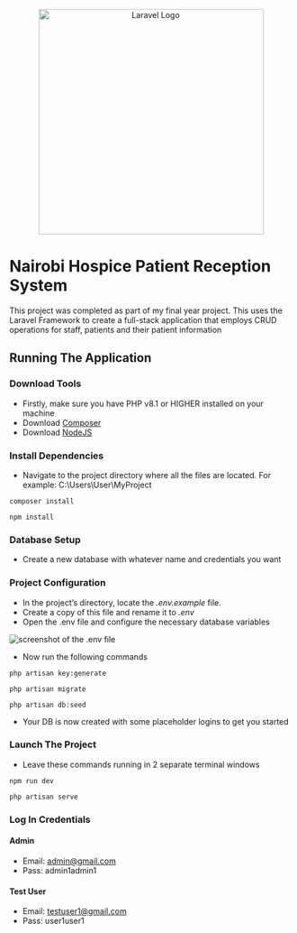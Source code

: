 <p align="center">
    <img src="https://raw.githubusercontent.com/laravel/art/master/logo-lockup/5%20SVG/2%20CMYK/1%20Full%20Color/laravel-logolockup-cmyk-red.svg" width="400" alt="Laravel Logo">
</p>

# Nairobi Hospice Patient Reception System

This project was completed as part of my final year project. This uses the Laravel Framework to create a full-stack application that employs CRUD operations for staff, patients and their patient information

## Running The Application

### Download Tools
- Firstly, make sure you have PHP v8.1 or HIGHER installed on your machine
- Download [Composer](https://getcomposer.org/)
- Download [NodeJS](https://nodejs.org/en)

### Install Dependencies
- Navigate to the project directory where all the files are located. For example: C:\Users\User\MyProject

`composer install`

`npm install`

### Database Setup
- Create a new database with whatever name and credentials you want

### Project Configuration
- In the project’s directory, locate the *.env.example* file.
- Create a copy of this file and rename it to *.env*
- Open the .env file and configure the necessary database variables

![screenshot of the .env file](https://imgur.com/9tFMKpM.png)

- Now run the following commands

`php artisan key:generate`

`php artisan migrate`

`php artisan db:seed`

- Your DB is now created with some placeholder logins to get you started

### Launch The Project
- Leave these commands running in 2 separate terminal windows

`npm run dev`

`php artisan serve`

### Log In Credentials

#### Admin
- Email: admin@gmail.com
- Pass: admin1admin1

#### Test User
- Email: testuser1@gmail.com
- Pass: user1user1
